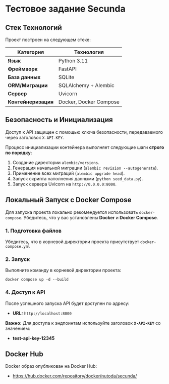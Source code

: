 # Тестовое задание Secunda
## Стек Технологий

Проект построен на следующем стеке:

| Категория           | Технология             |
| ------------------- | ---------------------- |
| **Язык**            | Python 3.11            |
| **Фреймворк**       | FastAPI                |
| **База данных**     | SQLite                 |
| **ORM/Миграции**    | SQLAlchemy + Alembic   |
| **Сервер**          | Uvicorn                |
| **Контейнеризация** | Docker, Docker Compose |

## Безопасность и Инициализация

Доступ к API защищен с помощью ключа безопасности, передаваемого через заголовок `X-API-KEY`.

Процесс инициализации контейнера выполняет следующие шаги **строго по порядку**:

1. Создание директории `alembic/versions`.
2. Генерация начальной миграции (`alembic revision --autogenerate`).
3. Применение всех миграций (`alembic upgrade head`).
4. Запуск скрипта наполнения данными (`python seed_data.py`).
5. Запуск сервера Uvicorn на `http://0.0.0.0:8000`.

## Локальный Запуск с Docker Compose

Для запуска проекта локально рекомендуется использовать `docker-compose`. Убедитесь, что у вас установлены **Docker** и **Docker Compose**.

### 1. Подготовка файлов

Убедитесь, что в корневой директории проекта присутствует `docker-compose.yml`
### 2. Запуск

Выполните команду в корневой директории проекта:

`docker compose up -d --build`
### 4. Доступ к API

После успешного запуска API будет доступен по адресу:

- **URL:** `http://localhost:8000`

**Важно:** Для доступа к эндпоинтам используйте заголовок **`X-API-KEY`** со значением:

- **test-api-key-12345**
## Docker Hub

Docker образ опубликован на Docker Hub:

- https://hub.docker.com/repository/docker/nutoda/secunda/
